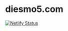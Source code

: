 # diesmo5.com

[![Netlify Status](https://api.netlify.com/api/v1/badges/bfb0bdff-3752-40b7-94ed-d6cf53129fe7/deploy-status)](https://app.netlify.com/sites/diesmo5/deploys)